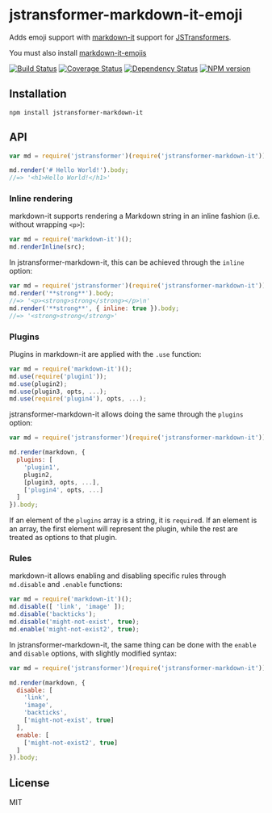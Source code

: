 # jstransformer-markdown-it-emoji

Adds emoji support with [markdown-it](https://github.com/markdown-it/markdown-it) support for [JSTransformers](http://github.com/jstransformers).

You must also install [markdown-it-emojis](https://github.com/markdown-it/markdown-it-emoji)

[![Build Status](https://img.shields.io/travis/jstransformers/jstransformer-markdown-it/master.svg)](https://travis-ci.org/jstransformers/jstransformer-markdown-it)
[![Coverage Status](https://img.shields.io/codecov/c/github/jstransformers/jstransformer-markdown-it/master.svg)](https://codecov.io/gh/jstransformers/jstransformer-markdown-it)
[![Dependency Status](https://img.shields.io/david/jstransformers/jstransformer-markdown-it/master.svg)](http://david-dm.org/jstransformers/jstransformer-markdown-it)
[![NPM version](https://img.shields.io/npm/v/jstransformer-markdown-it.svg)](https://www.npmjs.org/package/jstransformer-markdown-it)

## Installation

    npm install jstransformer-markdown-it

## API

```js
var md = require('jstransformer')(require('jstransformer-markdown-it'));

md.render('# Hello World!').body;
//=> '<h1>Hello World!</h1>'
```

### Inline rendering

markdown-it supports rendering a Markdown string in an inline fashion (i.e. without wrapping `<p>`):

```js
var md = require('markdown-it')();
md.renderInline(src);
```

In jstransformer-markdown-it, this can be achieved through the `inline` option:

```js
var md = require('jstransformer')(require('jstransformer-markdown-it'));
md.render('**strong**').body;
//=> '<p><strong>strong</strong></p>\n'
md.render('**strong**', { inline: true }).body;
//=> '<strong>strong</strong>'
```

### Plugins

Plugins in markdown-it are applied with the `.use` function:

```js
var md = require('markdown-it')();
md.use(require('plugin1'));
md.use(plugin2);
md.use(plugin3, opts, ...);
md.use(require('plugin4'), opts, ...);
```

jstransformer-markdown-it allows doing the same through the `plugins` option:

```js
var md = require('jstransformer')(require('jstransformer-markdown-it'));

md.render(markdown, {
  plugins: [
    'plugin1',
    plugin2,
    [plugin3, opts, ...],
    ['plugin4', opts, ...]
  ]
}).body;
```

If an element of the `plugins` array is a string, it is `require`d. If an element is an array, the first element will represent the plugin, while the rest are treated as options to that plugin.

### Rules

markdown-it allows enabling and disabling specific rules through `md.disable` and `.enable` functions:

```js
var md = require('markdown-it')();
md.disable([ 'link', 'image' ]);
md.disable('backticks');
md.disable('might-not-exist', true);
md.enable('might-not-exist2', true);
```

In jstransformer-markdown-it, the same thing can be done with the `enable` and `disable` options, with slightly modified syntax:

```js
var md = require('jstransformer')(require('jstransformer-markdown-it'))

md.render(markdown, {
  disable: [
    'link',
    'image',
    'backticks',
    ['might-not-exist', true]
  ],
  enable: [
    ['might-not-exist2', true]
  ]
}).body;
```

## License

MIT
